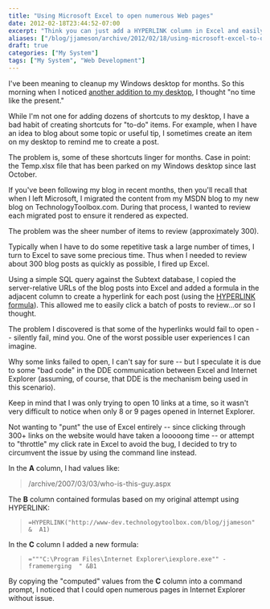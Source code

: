```yaml
---
title: "Using Microsoft Excel to open numerous Web pages"
date: 2012-02-18T23:44:52-07:00
excerpt: "Think you can just add a HYPERLINK column in Excel and easily open dozens of Web pages at a time? Think again."
aliases: ["/blog/jjameson/archive/2012/02/18/using-microsoft-excel-to-open-numerous-web-pages.aspx"]
draft: true
categories: ["My System"]
tags: ["My System", "Web Development"]
---
```


I've been meaning to cleanup my Windows desktop for months. So this  	morning when I noticed 	[another addition to my desktop](/blog/jjameson/2012/02/18/stop-putting-shortcuts-on-my-windows-desktop), I thought "no time like the present."

While I'm not one for adding dozens of shortcuts to my desktop, I have a  	bad habit of creating shortcuts for "to-do" items. For example, when I have  	an idea to blog about some topic or useful tip, I sometimes create an item on  	my desktop to remind me to create a post.

The problem is, some of these shortcuts linger for months. Case in point:  	the Temp.xlsx file that has been parked on my Windows desktop since last October.

If you've been following my blog in recent months, then you'll recall that  	when I left Microsoft, I migrated the content from my MSDN blog to my new blog  	on TechnologyToolbox.com. During that process, I wanted to review each migrated  	post to ensure it rendered as expected.

The problem was the sheer number of items to review (approximately 300).

Typically when I have to do some repetitive task a large number of times,  	I turn to Excel to save some precious time. Thus when I needed to review about  	300 blog posts as quickly as possible, I fired up Excel.

Using a simple SQL query against the Subtext database, I copied the server-relative  	URLs of the blog posts into Excel and added a formula in the adjacent column  	to create a hyperlink for each post (using the 	[HYPERLINK formula](http://office.microsoft.com/en-us/excel-help/hyperlink-HP005209116.aspx)). This allowed me to easily click a batch of posts to  	review...or so I thought.

The problem I discovered is that some of the hyperlinks would fail to open  	-- silently fail, mind you. One of the worst possible user experiences I can  	imagine.

Why some links failed to open, I can't say for sure -- but I speculate it  	is due to some "bad code" in the DDE communication between Excel and Internet  	Explorer (assuming, of course, that DDE is the mechanism being used in this  	scenario).

Keep in mind that I was only trying to open 10 links at a time, so it wasn't  	very difficult to notice when only 8 or 9 pages opened in Internet Explorer.

Not wanting to "punt" the use of Excel entirely -- since clicking through  	300+ links on the website would have taken a looooong time -- or attempt to  	"throttle" my click rate in Excel to avoid the bug, I decided to try to circumvent  	the issue by using the command line instead.

In the **A** column, I had values like:

> /archive/2007/03/03/who-is-this-guy.aspx

The **B** column contained formulas based on my original attempt  	using HYPERLINK:

> `=HYPERLINK("http://www-dev.technologytoolbox.com/blog/jjameson" &  A1)`

In the **C** column I added a new formula:

> `="""C:\Program Files\Internet Explorer\iexplore.exe"" -framemerging  " &B1`

By copying the "computed" values from the **C** column into  	a command prompt, I noticed that I could open numerous pages in Internet Explorer  	without issue.

